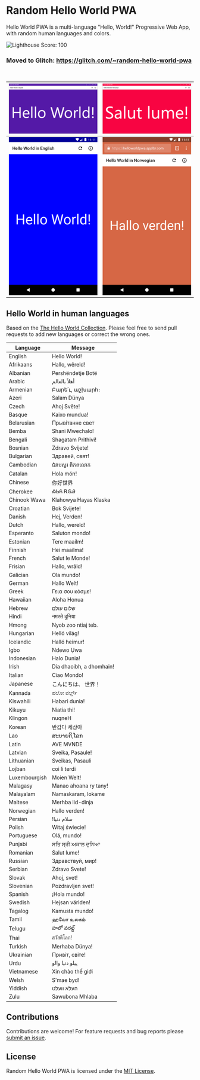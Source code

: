 # Random Hello World PWA

Hello World PWA is a multi-language "Hello, World!" Progressive Web App, with random human languages and colors.

![Lighthouse Score: 100](https://img.shields.io/badge/lighthouse-100-brightgreen.svg)

### Moved to Glitch: https://glitch.com/~random-hello-world-pwa

<br>  

| [![Random Hello World PWA, English, Windows 10 screenshot](repo-assets/screenshot-random-hello-world-pwa-english-win10.png)](repo-assets/screenshot-random-hello-world-pwa-english-win10.png) | [![Random Hello World PWA Romanian screenshot](repo-assets/screenshot-random-hello-world-pwa-romanian-win10.png)](repo-assets/screenshot-random-hello-world-pwa-romanian-win10.png) |
| ------------- | ------------ |
| [![Random Hello World PWA, English, Android screenshot](repo-assets/screenshot-random-hello-world-pwa-english-android.png)](repo-assets/screenshot-random-hello-world-pwa-english-android.png) | [![Random Hello World PWA, Norwegian, Android screenshot](repo-assets/screenshot-random-hello-world-pwa-norwegian-android.png)](repo-assets/screenshot-random-hello-world-pwa-norwegian-android.png) |


## Hello World in human languages

Based on the [The Hello World Collection](https://helloworldcollection.github.io/). Please feel free to send pull requests to add new languages or correct the wrong ones.

| Language      | Message      |
| ------------- | ------------ |
| English       | Hello World! |
| Afrikaans     | Hallo, wêreld! |
| Albanian      | Pershëndetje Botë |
| Arabic        | أهلاً بالعالم |
| Armenian      | Բարե՛ւ, աշխարհ։ |
| Azeri         | Salam Dünya |
| Czech         | Ahoj Světe! |
| Basque        | Kaixo mundua! |
| Belarusian    | Прывітанне свет |
| Bemba         | Shani Mwechalo! |
| Bengali       | Shagatam Prithivi! |
| Bosnian       | Zdravo Svijete! |
| Bulgarian     | Здравей, свят! |
| Cambodian     | ជំរាបសួរ ពិភពលោក |
| Catalan       | Hola món! |
| Chinese       | 你好世界 |
| Cherokee      | ᎣᏏᏲ ᎡᎶᎯ |
| Chinook Wawa  | Klahowya Hayas Klaska |
| Croatian      | Bok Svijete! |
| Danish        | Hej, Verden! |
| Dutch         | Hallo, wereld! |
| Esperanto     | Saluton mondo! |
| Estonian      | Tere maailm! |
| Finnish       | Hei maailma! |
| French        | Salut le Monde! |
| Frisian       | Hallo, wrâld! |
| Galician      | Ola mundo! |
| German        | Hallo Welt! |
| Greek         | Γεια σου κόσμε! |
| Hawaiian      | Aloha Honua |
| Hebrew        | שלום עולם |
| Hindi         | नमस्ते दुनिया |
| Hmong         | Nyob zoo ntiaj teb. |
| Hungarian     | Helló világ! |
| Icelandic     | Halló heimur! |
| Igbo          | Ndewo Ụwa |
| Indonesian    | Halo Dunia! |
| Irish         | Dia dhaoibh, a dhomhain! |
| Italian       | Ciao Mondo! |
| Japanese      | こんにちは、 世界！ |
| Kannada       | ಹಲೋ ವರ್ಲ್ಡ್ |
| Kiswahili     | Habari dunia! |
| Kikuyu        | Niatia thi! |
| Klingon       | nuqneH |
| Korean        | 반갑다 세상아 |
| Lao           | ສະບາຍດີ,ໂລກ |
| Latin         | AVE MVNDE |
| Latvian       | Sveika, Pasaule! |
| Lithuanian    | Sveikas, Pasauli |
| Lojban        | coi li terdi |
| Luxembourgish | Moien Welt! |
| Malagasy      | Manao ahoana ry tany! |
| Malayalam     | Namaskaram, lokame |
| Maltese       | Merhba lid-dinja |
| Norwegian     | Hallo verden! |
| Persian       | !سلام دنیا |
| Polish        | Witaj świecie! |
| Portuguese    | Olá, mundo! |
| Punjabi       | ਸਤਿ ਸ੍ਰੀ ਅਕਾਲ ਦੁਨਿਆ |
| Romanian      | Salut lume! |
| Russian       | Здравствуй, мир! |
| Serbian       | Zdravo Svete! |
| Slovak        | Ahoj, svet! |
| Slovenian     | Pozdravljen svet! |
| Spanish       | ¡Hola mundo! |
| Swedish       | Hejsan världen! |
| Tagalog       | Kamusta mundo! |
| Tamil         | ஹலோ உலகம் |
| Telugu        | హలో వరల్డ్ |
| Thai          | สวัสดีโลก! |
| Turkish       | Merhaba Dünya! |
| Ukrainian     | Привiт, свiте! |
| Urdu          | ہیلو دنیا والو |
| Vietnamese    | Xin chào thế giới |
| Welsh         | S'mae byd! |
| Yiddish       | העלא וועלט |
| Zulu          | Sawubona Mhlaba |

## Contributions

Contributions are welcome! For feature requests and bug reports please [submit an issue](https://github.com/TecdropArchive/random-hello-world-pwa/issues).


## License

Random Hello World PWA is licensed under the [MIT License](LICENSE).

